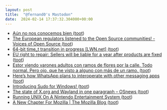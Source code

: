 ```yaml
---
layout: post
title:  "@fernand0's Mastodon"
date:  2024-02-14 17:37:32.304000+00:00
---
```

*  [Aún no nos conocemos bien ](https://avecesunafoto.wordpress.com/2024/02/14/aun-no-nos-conocemos-bien) ([toot](https://mastodon.social/@fernand0/111931048086908725))
*  [The European regulators listened to the Open Source communities! - Voices of Open Source ](https://blog.opensource.org/the-european-regulators-listened-to-the-open-source-communities) ([toot](https://mastodon.social/@fernand0/111931028245448784))
*  [64-bit time_t transition in progress [LWN.net] ](https://lwn.net/ml/debian-devel-announce/Zb0WpSukajgythGe@homer.dodds.net) ([toot](https://mastodon.social/@fernand0/111930867078368862))
*  [EU right to repair: Sellers will be liable for a year after products are fixed ](https://arstechnica.com/tech-policy/2024/02/eu-right-to-repair-sellers-will-be-liable-for-a-year-after-products-are-fixed) ([toot](https://mastodon.social/@fernand0/111930840577721860))
*  [Estor viendo varones adultos con ramos de flores por la calle. Todo normal. Pero ojo, que he visto a alguno con más de un ramo.  ](https://mastodon.social/tags/ojocuidao) ([toot](https://mastodon.social/@fernand0/111930817321048767))
*  [Here’s how WhatsApp plans to interoperate with other messaging apps ](https://www.theverge.com/2024/2/6/24063705/whatsapp-interoperability-plans-eu-dm) ([toot](https://mastodon.social/@fernand0/111930626969331736))
*  [Introducing Sudo for Windows! ](https://devblogs.microsoft.com/commandline/introducing-sudo-for-windows) ([toot](https://mastodon.social/@fernand0/111930620120650002))
*  [The state of X.org and Wayland in one paragraph  –  OSnews ](https://www.osnews.com/story/138565/the-state-of-x-org-and-wayland-in-one-paragraph) ([toot](https://mastodon.social/@fernand0/111930396447100647))
*  [Running UNIX On A Nintendo Entertainment System ](https://hackaday.com/2024/02/11/running-unix-on-a-nintendo-entertainment-system) ([toot](https://mastodon.social/@fernand0/111930274322868899))
*  [A New Chapter For Mozilla \| The Mozilla Blog ](https://blog.mozilla.org/en/mozilla/a-new-chapter-for-mozilla-laura-chambers-expanded-role) ([toot](https://mastodon.social/@fernand0/111930160760420681))

